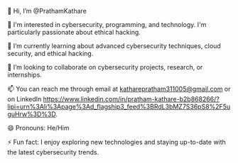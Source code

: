 👋 Hi, I’m @PrathamKathare

👀 I'm interested in cybersecurity, programming, and technology. I'm particularly passionate about ethical hacking.

🌱 I’m currently learning about advanced cybersecurity techniques, cloud security, and ethical hacking.

💞️ I’m looking to collaborate on cybersecurity projects, research, or internships.

📫 You can reach me through email at katharepratham311005@gmail.com or on LinkedIn https://www.linkedin.com/in/pratham-kathare-b2b868266/?lipi=urn%3Ali%3Apage%3Ad_flagship3_feed%3BRdL3bMZ7S36pS8%2F5uguHrw%3D%3D.

😄 Pronouns: He/Him

⚡ Fun fact: I enjoy exploring new technologies and staying up-to-date with the latest cybersecurity trends.
